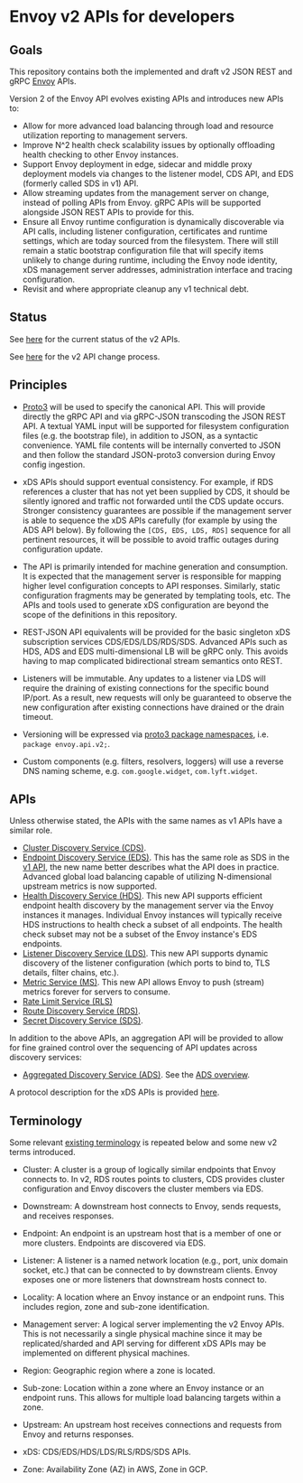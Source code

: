 # Envoy v2 APIs for developers

## Goals

This repository contains both the implemented and draft v2 JSON REST and gRPC
[Envoy](https://github.com/envoyproxy/envoy/) APIs.

Version 2 of the Envoy API evolves existing APIs and introduces new APIs to:

* Allow for more advanced load balancing through load and resource utilization reporting to management servers.
* Improve N^2 health check scalability issues by optionally offloading health checking to other Envoy instances.
* Support Envoy deployment in edge, sidecar and middle proxy deployment models via changes to the listener model,
  CDS API, and EDS (formerly called SDS in v1) API.
* Allow streaming updates from the management server on change, instead of polling APIs from Envoy. gRPC APIs will be supported
  alongside JSON REST APIs to provide for this.
* Ensure all Envoy runtime configuration is dynamically discoverable via API
  calls, including listener configuration, certificates and runtime settings, which are today sourced from the filesystem. There
  will still remain a static bootstrap configuration file that will specify items
  unlikely to change during runtime, including the Envoy node identity, xDS
  management server addresses, administration interface and tracing
  configuration.
* Revisit and where appropriate cleanup any v1 technical debt.

## Status

See
[here](https://www.envoyproxy.io/docs/envoy/latest/configuration/overview/v2_overview.html#status)
for the current status of the v2 APIs.

See [here](CONTRIBUTING.md#api-changes) for the v2 API change process.

## Principles

* [Proto3](https://developers.google.com/protocol-buffers/docs/proto3) will be
  used to specify the canonical API. This will provide directly the gRPC API and
  via gRPC-JSON transcoding the JSON REST API. A textual YAML input will be
  supported for filesystem configuration files (e.g. the bootstrap file), in
  addition to JSON, as a syntactic convenience. YAML file contents will be
  internally converted to JSON and then follow the standard JSON-proto3
  conversion during Envoy config ingestion.

* xDS APIs should support eventual consistency. For example, if RDS references a
  cluster that has not yet been supplied by CDS, it should be silently ignored
  and traffic not forwarded until the CDS update occurs. Stronger consistency
  guarantees are possible if the management server is able to sequence the xDS
  APIs carefully (for example by using the ADS API below). By following the
  `[CDS, EDS, LDS, RDS]` sequence for all pertinent resources, it will be
  possible to avoid traffic outages during configuration update.

* The API is primarily intended for machine generation and consumption. It is
  expected that the management server is responsible for mapping higher level
  configuration concepts to API responses. Similarly, static configuration
  fragments may be generated by templating tools, etc. The APIs and tools
  used to generate xDS configuration are beyond the scope of the definitions in
  this repository.

* REST-JSON API equivalents will be provided for the basic singleton xDS
  subscription services CDS/EDS/LDS/RDS/SDS. Advanced APIs such as HDS, ADS and
  EDS multi-dimensional LB will be gRPC only. This avoids having to map
  complicated bidirectional stream semantics onto REST.

* Listeners will be immutable. Any updates to a listener via LDS will require
  the draining of existing connections for the specific bound IP/port. As a
  result, new requests will only be guaranteed to observe the new configuration
  after existing connections have drained or the drain timeout.

* Versioning will be expressed via [proto3 package
  namespaces](https://developers.google.com/protocol-buffers/docs/proto3#packages),
  i.e. `package envoy.api.v2;`.

* Custom components (e.g. filters, resolvers, loggers) will use a reverse DNS naming scheme,
  e.g. `com.google.widget`, `com.lyft.widget`.

## APIs

Unless otherwise stated, the APIs with the same names as v1 APIs have a similar role.

* [Cluster Discovery Service (CDS)](envoy/api/v2/cds.proto).
* [Endpoint Discovery Service (EDS)](envoy/api/v2/eds.proto). This has the same role as SDS in the [v1 API](https://www.envoyproxy.io/docs/envoy/latest/api-v1/cluster_manager/sds),
  the new name better describes what the API does in practice. Advanced global load balancing capable of utilizing N-dimensional upstream metrics is now supported.
* [Health Discovery Service (HDS)](envoy/service/discovery/v2/hds.proto). This new API supports efficient endpoint health discovery by the management server via the Envoy instances it manages. Individual Envoy instances
  will typically receive HDS instructions to health check a subset of all
  endpoints. The health check subset may not be a subset of the Envoy instance's
  EDS endpoints.
* [Listener Discovery Service (LDS)](envoy/api/v2/lds.proto). This new API supports dynamic discovery of the listener configuration (which ports to bind to, TLS details, filter chains, etc.).
* [Metric Service (MS)](envoy/service/metrics/v2/metrics_service.proto). This new API allows Envoy to push (stream) metrics forever for servers to consume.
* [Rate Limit Service (RLS)](envoy/service/ratelimit/v2/rls.proto)
* [Route Discovery Service (RDS)](envoy/api/v2/rds.proto).
* [Secret Discovery Service (SDS)](envoy/service/discovery/v2/sds.proto).

In addition to the above APIs, an aggregation API will be provided to allow for
fine grained control over the sequencing of API updates across discovery
services:

* [Aggregated Discovery Service (ADS)](envoy/api/v2/discovery.proto). See
  the [ADS overview](https://www.envoyproxy.io/docs/envoy/latest/configuration/overview/v2_overview#aggregated-discovery-service).

A protocol description for the xDS APIs is provided [here](https://www.envoyproxy.io/docs/envoy/latest/api-docs/xds_protocol).

## Terminology

Some relevant [existing terminology](https://www.envoyproxy.io/docs/envoy/latest/intro/arch_overview/terminology.html) is
repeated below and some new v2 terms introduced.

* Cluster: A cluster is a group of logically similar endpoints that Envoy
  connects to. In v2, RDS routes points to clusters, CDS provides cluster configuration and
  Envoy discovers the cluster members via EDS.

* Downstream: A downstream host connects to Envoy, sends requests, and receives responses.

* Endpoint: An endpoint is an upstream host that is a member of one or more clusters. Endpoints are discovered via EDS.

* Listener: A listener is a named network location (e.g., port, unix domain socket, etc.) that can be connected to by downstream clients. Envoy exposes one or more listeners that downstream hosts connect to.

* Locality: A location where an Envoy instance or an endpoint runs. This includes
  region, zone and sub-zone identification.

* Management server: A logical server implementing the v2 Envoy APIs. This is not necessarily a single physical machine since it may be replicated/sharded and API serving for different xDS APIs may be implemented on different physical machines.

* Region: Geographic region where a zone is located.

* Sub-zone: Location within a zone where an Envoy instance or an endpoint runs.
  This allows for multiple load balancing targets within a zone.

* Upstream: An upstream host receives connections and requests from Envoy and returns responses.

* xDS: CDS/EDS/HDS/LDS/RLS/RDS/SDS APIs.

* Zone: Availability Zone (AZ) in AWS, Zone in GCP.
